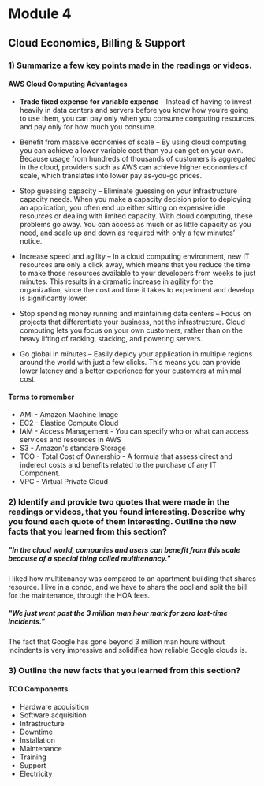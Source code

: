 # Module 4 
## Cloud Economics, Billing & Support


### 1) Summarize a few key points made in the readings or videos.

#### AWS Cloud Computing Advantages 
- **Trade fixed expense for variable expense** – Instead of having to invest heavily in data centers and servers before you know how you’re going to use them, you can pay only when you consume computing resources, and pay only for how much you consume.

- Benefit from massive economies of scale – By using cloud computing, you can achieve a lower variable cost than you can get on your own. Because usage from hundreds of thousands of customers is aggregated in the cloud, providers such as AWS can achieve higher economies of scale, which translates into lower pay as-you-go prices.

- Stop guessing capacity – Eliminate guessing on your infrastructure capacity needs. When you make a capacity decision prior to deploying an application, you often end up either sitting on expensive idle resources or dealing with limited capacity. With cloud computing, these problems go away. You can access as much or as little capacity as you need, and scale up and down as required with only a few minutes’ notice.

- Increase speed and agility – In a cloud computing environment, new IT resources are only a click away, which means that you reduce the time to make those resources available to your developers from weeks to just minutes. This results in a dramatic increase in agility for the organization, since the cost and time it takes to experiment and develop is significantly lower.

- Stop spending money running and maintaining data centers – Focus on projects that differentiate your business, not the infrastructure. Cloud computing lets you focus on your own customers, rather than on the heavy lifting of racking, stacking, and powering servers.

- Go global in minutes – Easily deploy your application in multiple regions around the world with just a few clicks. This means you can provide lower latency and a better experience for your customers at minimal cost.

#### Terms to remember
- AMI - Amazon Machine Image
- EC2 - Elastice Compute Cloud
- IAM - Access Management - You can specify who or what can access services and resources in AWS
- S3 - Amazon's standare Storage
- TCO - Total Cost of Ownership - A formula that assess direct and inderect costs and benefits related to the purchase of any IT Component.
- VPC - Virtual Private Cloud


### 2) Identify and provide two quotes that were made in the readings or videos, that you found interesting. Describe why you found each quote of them interesting. Outline the new facts that you learned from this section?
##### "In the cloud world, companies and users can benefit from this scale because of a special thing called multitenancy." 
I liked how multitenancy was compared to an apartment building that shares resource.  I live in a condo, and we have to share the pool and split the bill for the maintenance, through the HOA fees.

##### "We just went past the 3 million man hour mark for zero lost-time incidents." 
The fact that Google has gone beyond 3 million man hours without incindents is very impressive and solidifies how reliable Google clouds is.

### 3) Outline the new facts that you learned from this section?

#### TCO Components
- Hardware acquisition
- Software acquisition
- Infrastructure
- Downtime
- Installation
- Maintenance
- Training
- Support
- Electricity
